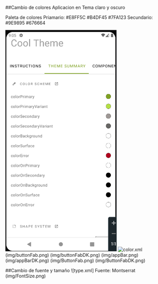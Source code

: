 ##Cambio de colores 
Aplicacion en Tema claro y oscuro

Paleta de colores 
Priamario:  #E8FF5C    #B4DF45   #7FA123
Secundario: #9E9895 #676664

![color.xml](img/colors.png) ![color.xml](MaterialThemeBuilder/img/colorsDK.png)
(img/buttonFab.png) (img/buttonFabDK.png)
(img/appBar.png) (img/appBarDK.png)
(img/ButtonFab.png) (img/ButtonFabDK.png)

##Cambio de fuente y tamaño ![type.xml]
Fuente: Montserrat
(img/FontSize.png)
